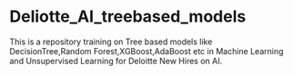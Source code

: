 # Deliotte_AI_treebased_models
This is a repository training on Tree based models like DecisionTree,Random Forest,XGBoost,AdaBoost etc in Machine Learning and Unsupervised Learning for Deloitte New Hires on AI.
